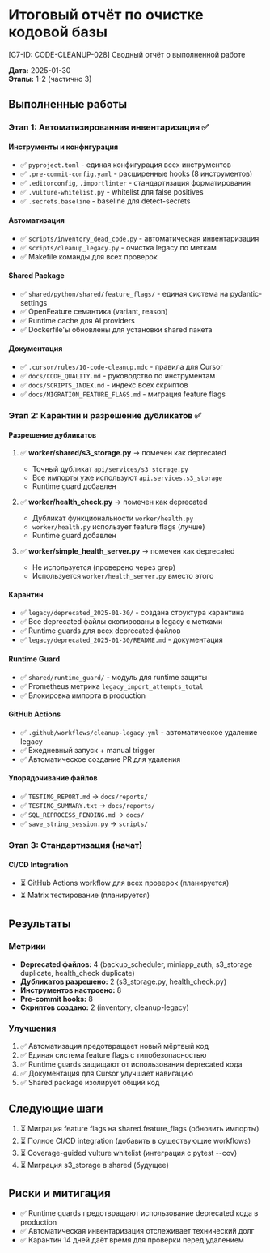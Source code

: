 # Итоговый отчёт по очистке кодовой базы

[C7-ID: CODE-CLEANUP-028] Сводный отчёт о выполненной работе

**Дата:** 2025-01-30  
**Этапы:** 1-2 (частично 3)

## Выполненные работы

### Этап 1: Автоматизированная инвентаризация ✅

#### Инструменты и конфигурация
- ✅ `pyproject.toml` - единая конфигурация всех инструментов
- ✅ `.pre-commit-config.yaml` - расширенные hooks (8 инструментов)
- ✅ `.editorconfig`, `.importlinter` - стандартизация форматирования
- ✅ `.vulture-whitelist.py` - whitelist для false positives
- ✅ `.secrets.baseline` - baseline для detect-secrets

#### Автоматизация
- ✅ `scripts/inventory_dead_code.py` - автоматическая инвентаризация
- ✅ `scripts/cleanup_legacy.py` - очистка legacy по меткам
- ✅ Makefile команды для всех проверок

#### Shared Package
- ✅ `shared/python/shared/feature_flags/` - единая система на pydantic-settings
- ✅ OpenFeature семантика (variant, reason)
- ✅ Runtime cache для AI providers
- ✅ Dockerfile'ы обновлены для установки shared пакета

#### Документация
- ✅ `.cursor/rules/10-code-cleanup.mdc` - правила для Cursor
- ✅ `docs/CODE_QUALITY.md` - руководство по инструментам
- ✅ `docs/SCRIPTS_INDEX.md` - индекс всех скриптов
- ✅ `docs/MIGRATION_FEATURE_FLAGS.md` - миграция feature flags

### Этап 2: Карантин и разрешение дубликатов ✅

#### Разрешение дубликатов
1. ✅ **worker/shared/s3_storage.py** → помечен как deprecated
   - Точный дубликат `api/services/s3_storage.py`
   - Все импорты уже используют `api.services.s3_storage`
   - Runtime guard добавлен

2. ✅ **worker/health_check.py** → помечен как deprecated
   - Дубликат функциональности `worker/health.py`
   - `worker/health.py` использует feature flags (лучше)
   - Runtime guard добавлен

3. ✅ **worker/simple_health_server.py** → помечен как deprecated
   - Не используется (проверено через grep)
   - Используется `worker/health_server.py` вместо этого

#### Карантин
- ✅ `legacy/deprecated_2025-01-30/` - создана структура карантина
- ✅ Все deprecated файлы скопированы в legacy с метками
- ✅ Runtime guards для всех deprecated файлов
- ✅ `legacy/deprecated_2025-01-30/README.md` - документация

#### Runtime Guard
- ✅ `shared/runtime_guard/` - модуль для runtime защиты
- ✅ Prometheus метрика `legacy_import_attempts_total`
- ✅ Блокировка импорта в production

#### GitHub Actions
- ✅ `.github/workflows/cleanup-legacy.yml` - автоматическое удаление legacy
- ✅ Ежедневный запуск + manual trigger
- ✅ Автоматическое создание PR для удаления

#### Упорядочивание файлов
- ✅ `TESTING_REPORT.md` → `docs/reports/`
- ✅ `TESTING_SUMMARY.txt` → `docs/reports/`
- ✅ `SQL_REPROCESS_PENDING.md` → `docs/`
- ✅ `save_string_session.py` → `scripts/`

### Этап 3: Стандартизация (начат)

#### CI/CD Integration
- ⏳ GitHub Actions workflow для всех проверок (планируется)
- ⏳ Matrix тестирование (планируется)

## Результаты

### Метрики
- **Deprecated файлов:** 4 (backup_scheduler, miniapp_auth, s3_storage duplicate, health_check duplicate)
- **Дубликатов разрешено:** 2 (s3_storage.py, health_check.py)
- **Инструментов настроено:** 8
- **Pre-commit hooks:** 8
- **Скриптов создано:** 2 (inventory, cleanup-legacy)

### Улучшения
1. ✅ Автоматизация предотвращает новый мёртвый код
2. ✅ Единая система feature flags с типобезопасностью
3. ✅ Runtime guards защищают от использования deprecated кода
4. ✅ Документация для Cursor улучшает навигацию
5. ✅ Shared package изолирует общий код

## Следующие шаги

1. ⏳ Миграция feature flags на shared.feature_flags (обновить импорты)
2. ⏳ Полное CI/CD integration (добавить в существующие workflows)
3. ⏳ Coverage-guided vulture whitelist (интеграция с pytest --cov)
4. ⏳ Миграция s3_storage в shared (будущее)

## Риски и митигация

- ✅ Runtime guards предотвращают использование deprecated кода в production
- ✅ Автоматическая инвентаризация отслеживает технический долг
- ✅ Карантин 14 дней даёт время для проверки перед удалением
